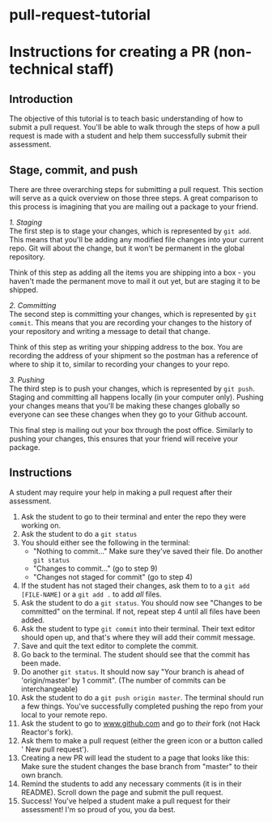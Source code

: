 # pull-request-tutorial
# Instructions for creating a PR (non-technical staff)

## Introduction
The objective of this tutorial is to teach basic understanding of how to submit
a pull request. You'll be able to walk through the steps of how a pull request
is made with a student and help them successfully submit their assessment.

## Stage, commit, and push
There are three overarching steps for submitting a pull request. This section
will serve as a quick overview on those three steps. A great comparison to this
process is imagining that you are mailing out a package to your friend.

*1. Staging*  
The first step is to stage your changes, which is represented by `git add`. This
means that you'll be adding any modified file changes into your current repo.
Git will about the change, but it won't be permanent in the global repository.

Think of this step as adding all the items you are shipping into a box - you
haven't made the permanent move to mail it out yet, but are staging it to be
shipped.

*2. Committing*  
The second step is committing your changes, which is represented by `git commit`.
This means that you are recording your changes to the history of your repository
and writing a message to detail that change.

Think of this step as writing your shipping address to the box. You are
recording the address of your shipment so the postman has a reference of where
to ship it to, similar to recording your changes to your repo.

*3. Pushing*  
The third step is to push your changes, which is represented by `git push`.
Staging and committing all happens locally (in your computer only).
Pushing your changes means that you'll be making these changes globally so
everyone can see these changes when they go to your Github account.

This final step is mailing out your box through the post office. Similarly to
pushing your changes, this ensures that your friend will receive your package.


## Instructions
A student may require your help in making a pull request after their assessment.  

1. Ask the student to go to their terminal and enter the repo they were working
on.  
2. Ask the student to do a `git status`  
3. You should either see the following in the terminal:  
    - "Nothing to commit..." Make sure they've saved their file. Do another `git
status`  
    - "Changes to commit..." (go to step 9)  
    - "Changes not staged for commit" (go to step 4)  
4. If the student has not staged their changes, ask them to to a `git add [FILE-NAME]`
 or a `git add .` to add *all* files.  
5. Ask the student to do a `git status`. You should now see "Changes to be
committed" on the terminal. If not, repeat step 4 until all files have been
added.  
6. Ask the student to type `git commit` into their terminal. Their text editor
should open up, and that's where they will add their commit message.  
7. Save and quit the text editor to complete the commit.  
8. Go back to the terminal. The student should see that the commit has been
made.  
9. Do another `git status`. It should now say "Your branch is ahead of
'origin/master' by 1 commit". (The number of commits can be interchangeable)  
10. Ask the student to do a `git push origin master`. The terminal should run
a few things. You've successfully completed pushing the repo from your local to
your remote repo.  
11. Ask the student to go to www.github.com and go to *their* fork (not Hack
  Reactor's fork).  
12. Ask them to make a pull request (either the green icon or a button called '
New pull request').  
13. Creating a new PR will lead the student to a page that looks like this:
  [ ](http://i.imgur.com/j7jYdII.png?1)
  Make sure the student changes the base branch from "master" to their own branch.  
14. Remind the students to add any necessary comments (it is in their README).
Scroll down the page and submit the pull request.  
15. Success! You've helped a student make a pull request for their assessment!
I'm so proud of you, you da best.
